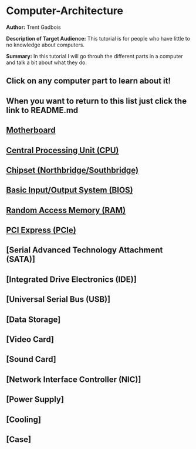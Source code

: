 # Computer-Architecture
**Author:** Trent Gadbois

**Description of Target Audience:** This tutorial is for people who have little to no knowledge about computers.

**Summary:** In this tutorial I will go throuh the different parts in a computer and talk a bit about what they do.
## Click on any computer part to learn about it!
## When you want to return to this list just click the link to README.md
## [Motherboard](Motherboard.md)
## [Central Processing Unit (CPU)](cpu.md)
## [Chipset (Northbridge/Southbridge)](Chipset.md)
## [Basic Input/Output System (BIOS)](bios.md)
## [Random Access Memory (RAM)](ram.md)
## [PCI Express (PCIe)](pcie.md)
## [Serial Advanced Technology Attachment (SATA)]
## [Integrated Drive Electronics (IDE)]
## [Universal Serial Bus (USB)]
## [Data Storage]
## [Video Card]
## [Sound Card]
## [Network Interface Controller (NIC)]
## [Power Supply]
## [Cooling]
## [Case]

